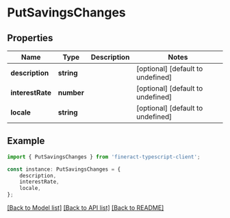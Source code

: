 # PutSavingsChanges


## Properties

Name | Type | Description | Notes
------------ | ------------- | ------------- | -------------
**description** | **string** |  | [optional] [default to undefined]
**interestRate** | **number** |  | [optional] [default to undefined]
**locale** | **string** |  | [optional] [default to undefined]

## Example

```typescript
import { PutSavingsChanges } from 'fineract-typescript-client';

const instance: PutSavingsChanges = {
    description,
    interestRate,
    locale,
};
```

[[Back to Model list]](../README.md#documentation-for-models) [[Back to API list]](../README.md#documentation-for-api-endpoints) [[Back to README]](../README.md)
